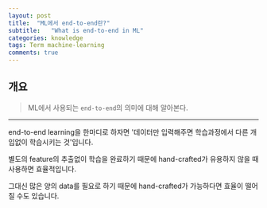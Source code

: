 ```yaml
---
layout: post
title:  "ML에서 end-to-end란?"
subtitle:   "What is end-to-end in ML"
categories: knowledge 
tags: Term machine-learning 
comments: true
---
```


## 개요
> ML에서 사용되는 `end-to-end`의 의미에 대해 알아본다.

___
end-to-end learning을 한마디로 하자면 '데이터만 입력해주면 학습과정에서 다른 개입없이 학습시키는 것'입니다.

별도의 feature의 추출없이 학습을 완료하기 때문에 hand-crafted가 유용하지 않을 때 사용하면 효율적입니다.

그대신 많은 양의 data를 필요로 하기 때문에 hand-crafted가 가능하다면 효율이 떨어질 수도 있습니다.